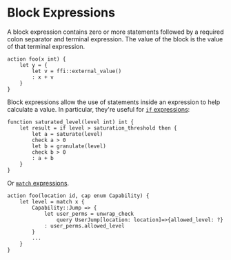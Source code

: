 # Block Expressions

A block expression contains zero or more statements followed by a
required colon separator and terminal expression. The value of the block
is the value of that terminal expression.

```
action foo(x int) {
    let y = {
        let v = ffi::external_value()
        : x + v
    }
}
```

Block expressions allow the use of statements inside an expression to
help calculate a value. In particular, they're useful for [`if`
expressions](functions/if-match.md#if):

```
function saturated_level(level int) int {
    let result = if level > saturation_threshold then {
        let a = saturate(level)
        check a > 0
        let b = granulate(level)
        check b > 0
        : a + b
    }
}
```

Or [`match` expressions](functions/if-match.md#match).

```
action foo(location id, cap enum Capability) {
    let level = match x {
        Capability::Jump => {
            let user_perms = unwrap_check
                query UserJump[location: location]=>{allowed_level: ?}
            : user_perms.allowed_level
        }
        ...
    }
}
```